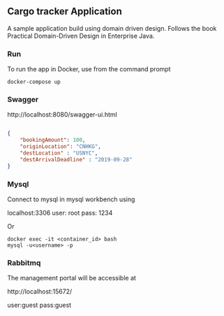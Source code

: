 ## Cargo tracker Application

A sample application build using domain driven design. Follows the book Practical Domain-Driven Design in Enterprise Java.

### Run
To run the app in Docker, use from the command prompt 

```shell
docker-compose up
```

### Swagger

http://localhost:8080/swagger-ui.html

```json

{
    "bookingAmount": 100,
    "originLocation": "CNHKG",
    "destLocation" : "USNYC",
    "destArrivalDeadline" : "2019-09-28"
}

```


### Mysql

Connect to mysql in mysql workbench using

localhost:3306
user: root
pass: 1234

Or
```shell
docker exec -it <container_id> bash 
mysql -u<username> -p 
```

### Rabbitmq

The management portal will be accessible at

http://localhost:15672/

user:guest
pass:guest